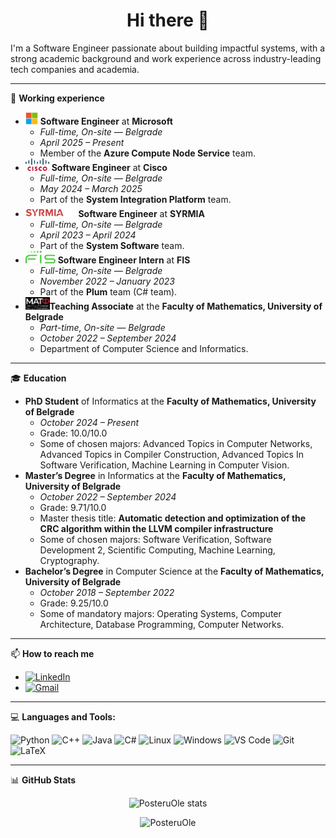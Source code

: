 <h1 align="center">Hi there 👋</h1>

I'm a Software Engineer passionate about building impactful systems, with a strong academic background and work experience across industry-leading tech companies and academia.

---
💼 **Working experience**

- <img src="assets/Microsoft_logo.svg" alt="Microsoft" height="20"/>  **Software Engineer** at **Microsoft**
  - *Full-time, On-site — Belgrade*
  - *April 2025 – Present*
  - Member of the **Azure Compute Node Service** team.
- <img src="assets/Cisco_logo.svg" alt="Cisco" height="20"/> **Software Engineer** at **Cisco**
  - *Full-time, On-site — Belgrade*
  - *May 2024 – March 2025*
  - Part of the **System Integration Platform** team.   
- <img src="assets/syrmia-logo.png" alt="SYRMIA" height="20"/> **Software Engineer** at **SYRMIA**
  - *Full-time, On-site — Belgrade*
  - *April 2023 – April 2024*
  - Part of the **System Software** team.
- <img src="assets/FIS_logo.svg" alt="FIS" height="20"/> **Software Engineer Intern** at **FIS**
  - *Full-time, On-site — Belgrade*
  - *November 2022 – January 2023*
  - Part of the **Plum** team (C# team).
- <img src="assets/org_matf.png" alt="MATF" height="20"/>**Teaching Associate** at the **Faculty of Mathematics, University of Belgrade**
  - *Part-time, On-site — Belgrade*
  - *October 2022 – September 2024*
  - Department of Computer Science and Informatics. 

---

🎓 **Education**

- **PhD Student** of Informatics at the **Faculty of Mathematics, University of Belgrade**
  - *October 2024 – Present*
  - Grade: 10.0/10.0
  - Some of chosen majors: Advanced Topics in Computer Networks, Advanced Topics in Compiler Construction, Advanced Topics In Software Verification, Machine Learning in Computer Vision. 
- **Master’s Degree** in Informatics at the **Faculty of Mathematics, University of Belgrade**
  - *October 2022 – September 2024*
  - Grade: 9.71/10.0
  - Master thesis title: **Automatic detection and optimization of the CRC algorithm within the LLVM compiler infrastructure**
  - Some of chosen majors: Software Verification, Software Development 2, Scientific Computing, Machine Learning, Cryptography. 
- **Bachelor’s Degree** in Computer Science at the **Faculty of Mathematics, University of Belgrade**
  - *October 2018 – September 2022*
  - Grade: 9.25/10.0
  - Some of mandatory majors: Operating Systems, Computer Architecture, Database Programming, Computer Networks.

 
---

📫 **How to reach me**

- [![LinkedIn](https://img.shields.io/badge/LinkedIn-blue?style=flat&logo=linkedin&logoColor=white)](https://www.linkedin.com/in/petar-te%C5%A1i%C4%87-11b667220/)
- [![Gmail](https://img.shields.io/badge/Gmail-D14836?style=flat&logo=gmail&logoColor=white)](mailto:posteru.ole@gmail.com)

---

💻 **Languages and Tools:**

![Python](https://img.shields.io/badge/Python-3776AB?style=flat&logo=python&logoColor=white)
![C++](https://img.shields.io/badge/C++-00599C?style=flat&logo=c%2B%2B&logoColor=white)
![Java](https://img.shields.io/badge/Java-007396?style=flat&logo=java&logoColor=white)
![C#](https://img.shields.io/badge/C%23-239120?style=flat&logo=c-sharp&logoColor=white)
![Linux](https://img.shields.io/badge/Linux-FCC624?style=flat&logo=linux&logoColor=black)
![Windows](https://img.shields.io/badge/Windows-0078D6?style=flat&logo=windows&logoColor=white)
![VS Code](https://img.shields.io/badge/VS_Code-007ACC?style=flat&logo=visual-studio-code&logoColor=white)
![Git](https://img.shields.io/badge/Git-F05032?style=flat&logo=git&logoColor=white)
![LaTeX](https://img.shields.io/badge/LaTeX-008080?style=flat&logo=latex&logoColor=white)

---

📊 **GitHub Stats**

<p align="center">
  <img src="https://github-readme-stats.vercel.app/api?username=PosteruOle&show_icons=true&theme=radical" alt="PosteruOle stats" />
</p>

<p align="center">
  <img src="https://komarev.com/ghpvc/?username=PosteruOle&label=Profile%20views&color=0e75b6&style=flat" alt="PosteruOle" />
</p>
